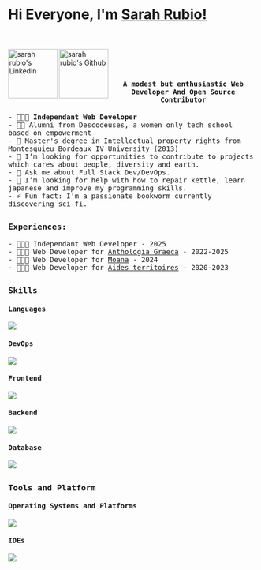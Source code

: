 # Hi Everyone, I'm [Sarah Rubio!](https://github.com/SarahRubio)
<br><br>
<a href="https://www.linkedin.com/in/sarah-rubio-ba765b1a8/">
  <img align="left" alt="sarah rubio's Linkedin" width="100px" src="https://img.shields.io/badge/Linkedin-0A66C2?style=for-the-badge&logo=Linkedin&logoColor=white" />
</a>
<a href="https://github.com/SarahRubio">
  <img align="left" alt="sarah rubio's Github" width="100px" src="https://img.shields.io/badge/Github-181717?style=for-the-badge&logo=Github&logoColor=white" />
</a>
<br><br>

## <p align="center"><h4 align="center"><samp> A modest but enthusiastic Web Developer And Open Source Contributor </samp></h4></p>

<div>
  <samp>
- 👩🏻‍💻 <strong>Independant Web Developer</strong></br>
- 👨‍🎓 Alumni from Descodeuses, a women only tech school based on empowerment</br>
- 🔭 Master's degree in Intellectual property rights from Montesquieu Bordeaux IV University (2013)</br>
- 🌱 I’m looking for opportunities to contribute to projects which cares about people, diversity and earth.</br> 
- 💬 Ask me about Full Stack Dev/DevOps.</br>
- 🤔 I’m looking for help with how to repair kettle, learn japanese and improve my programming skills.</br>
- ⚡ Fun fact: I'm a passionate bookworm currently discovering sci-fi.</br>
    </samp>
</div>

##

<div>
<h3><b><samp>Experiences:</samp></b></h3>
  <samp>
- 👩🏻‍💻 Independant Web Developer - 2025 </br>
- 👩🏻‍💻  Web Developer for <a href="https://anthologiagraeca.org/">Anthologia Graeca</a> - 2022-2025 </br>
- 👩🏻‍💻 Web Developer for <a href="https://beta.gouv.fr/startups/sndv_maritime.html">Moana</a> - 2024  </br>
- 👩🏻‍💻 Web Developer for <a href="https://beta.gouv.fr/startups/aides-territoires.html">Aides territoires</a> - 2020-2023  </br>
  </samp>
</div>

##
<h3><b><samp>Skills</samp></b></h3>

<h4><b><samp>Languages</samp></b></h4>

![](https://skillicons.dev/icons?i=py,js,vuejs,bash&perline=18)

<h4><b><samp>DevOps</samp></b></h4>

![](https://skillicons.dev/icons?i=git,docker,nginx&perline=18)

<h4><b><samp>Frontend</samp></b></h4>

![](https://skillicons.dev/icons?i=html,css,javascript,bootstrap,vuejs,md&perline=18)

<h4><b><samp>Backend</samp></b></h4>

![](https://skillicons.dev/icons?i=django,py,&perline=18)

<h4><b><samp>Database</samp></b></h4>

![](https://skillicons.dev/icons?i=postgres,mysql,sqlite&perline=18)
    
##
<h3><b><samp>Tools and Platform</samp></b></h3>

<h4><b><samp>Operating Systems and Platforms</samp></b></h4>

![](https://skillicons.dev/icons?i=linux,apple,ubuntu&perline=18)

<h4><b><samp>IDEs</samp></b></h4>

![](https://skillicons.dev/icons?i=vscodium&perline=18)

  

 
